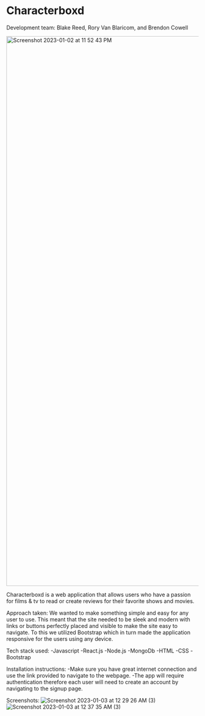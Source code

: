 # Characterboxd

Development team:
Blake Reed, Rory Van Blaricom, and Brendon Cowell

<img width="1440" alt="Screenshot 2023-01-02 at 11 52 43 PM" src="https://user-images.githubusercontent.com/114965290/210318102-6dca1736-3e4f-4a80-aefb-5681f65e870c.png">

Characterboxd is a web application that allows users who have a passion for films & tv to read or create reviews for their favorite shows and movies.

Approach taken:
We wanted to make something simple and easy for any user to use. This meant that the site needed to be sleek and modern with links or buttons perfectly placed and visible to make the site easy to navigate. To this we utilized Bootstrap which in turn made the application responsive for the users using any device.

Tech stack used:
-Javascript
-React.js
-Node.js
-MongoDb
-HTML
-CSS
-Bootstrap

Installation instructions:
-Make sure you have great internet connection and use the link provided to navigate to the webpage.
-The app will require authentication therefore each user will need to create an account by navigating to the signup page.

Screenshots:
![Screenshot 2023-01-03 at 12 29 26 AM (3)](https://user-images.githubusercontent.com/114965290/210322670-35c26122-f83f-4480-8da9-da1894b05709.png)
![Screenshot 2023-01-03 at 12 37 35 AM (3)](https://user-images.githubusercontent.com/114965290/210323567-9eee80dd-acec-4990-8be4-bbf92e08476a.png)
